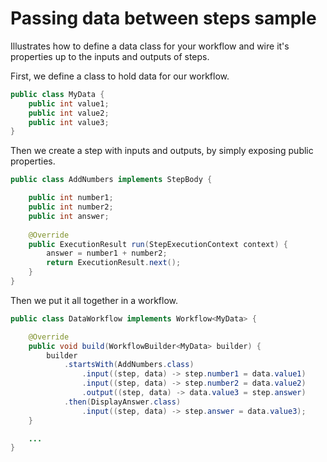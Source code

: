 # Passing data between steps sample

Illustrates how to define a data class for your workflow and wire it's properties up to the inputs and outputs of steps.

First, we define a class to hold data for our workflow.

```java
public class MyData {    
    public int value1;
    public int value2;
    public int value3;
}
```

Then we create a step with inputs and outputs, by simply exposing public properties.

```java
public class AddNumbers implements StepBody {

    public int number1;
    public int number2;
    public int answer;
    
    @Override
    public ExecutionResult run(StepExecutionContext context) {
        answer = number1 + number2;
        return ExecutionResult.next();
    }    
}
```

Then we put it all together in a workflow.

```java
public class DataWorkflow implements Workflow<MyData> {

    @Override
    public void build(WorkflowBuilder<MyData> builder) {        
        builder
            .startsWith(AddNumbers.class)  
                .input((step, data) -> step.number1 = data.value1)
                .input((step, data) -> step.number2 = data.value2)
                .output((step, data) -> data.value3 = step.answer)
            .then(DisplayAnswer.class)
                .input((step, data) -> step.answer = data.value3);
    }

    ...    
}
```

